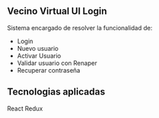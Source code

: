Vecino Virtual UI Login
---------------------------------------------------------

Sistema encargado de resolver la funcionalidad de: 
 - Login
 - Nuevo usuario
 - Activar Usuario
 - Validar usuario con Renaper
 - Recuperar contraseña


Tecnologias aplicadas
--------------------------------------------------------
React
Redux
